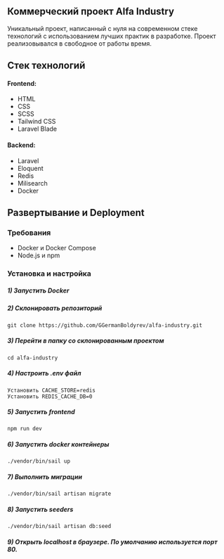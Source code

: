 ## Коммерческий проект Alfa Industry

Уникальный проект, написанный с нуля на современном стеке технологий с 
использованием лучших практик в разработке. Проект реализовывался в 
свободное от работы время.

## Стек технологий

#### Frontend: 
- HTML 
- CSS 
- SCSS
- Tailwind CSS
- Laravel Blade

#### Backend: 
- Laravel
- Eloquent
- Redis
- Milisearch
- Docker


## Развертывание и Deployment
### Требования
- Docker и Docker Compose
- Node.js и npm
### Установка и настройка
##### 1)  Запустить Docker
##### 2) Склонировать репозиторий 
```
git clone https://github.com/GGermanBoldyrev/alfa-industry.git
```
##### 3) Перейти в папку со склонированным проектом
```
cd alfa-industry
```
##### 4) Настроить .env файл
``` 
Установить CACHE_STORE=redis 
Установить REDIS_CACHE_DB=0
```
##### 5) Запустить frontend 
```
npm run dev
```
##### 6) Запустить docker контейнеры 
```
./vendor/bin/sail up
```
##### 7) Выполнить миграции 
```
./vendor/bin/sail artisan migrate
```
##### 8) Запустить seeders 
```
./vendor/bin/sail artisan db:seed 
```
##### 9) Открыть localhost в браузере. По умолчанию используется порт 80.
